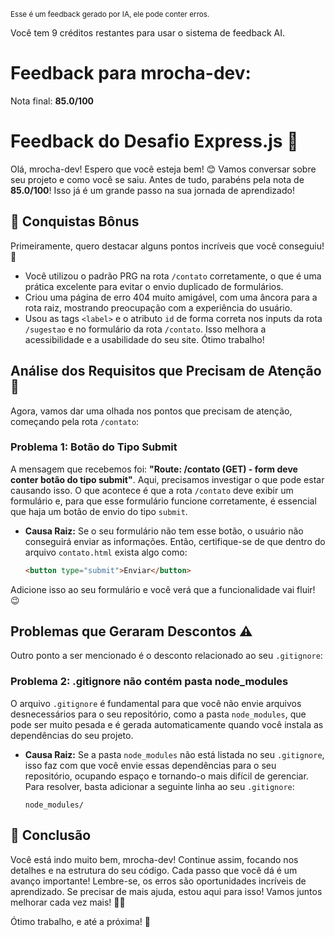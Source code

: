 <sup>Esse é um feedback gerado por IA, ele pode conter erros.</sup>

Você tem 9 créditos restantes para usar o sistema de feedback AI.

# Feedback para mrocha-dev:

Nota final: **85.0/100**

# Feedback do Desafio Express.js 🚀

Olá, mrocha-dev! Espero que você esteja bem! 😊 Vamos conversar sobre seu projeto e como você se saiu. Antes de tudo, parabéns pela nota de **85.0/100**! Isso já é um grande passo na sua jornada de aprendizado!

## 🎉 Conquistas Bônus
Primeiramente, quero destacar alguns pontos incríveis que você conseguiu! 👏
- Você utilizou o padrão PRG na rota `/contato` corretamente, o que é uma prática excelente para evitar o envio duplicado de formulários.
- Criou uma página de erro 404 muito amigável, com uma âncora para a rota raiz, mostrando preocupação com a experiência do usuário.
- Usou as tags `<label>` e o atributo `id` de forma correta nos inputs da rota `/sugestao` e no formulário da rota `/contato`. Isso melhora a acessibilidade e a usabilidade do seu site. Ótimo trabalho!

## Análise dos Requisitos que Precisam de Atenção 🚨
Agora, vamos dar uma olhada nos pontos que precisam de atenção, começando pela rota `/contato`:

### Problema 1: Botão do Tipo Submit
A mensagem que recebemos foi: **"Route: /contato (GET) - form deve conter botão do tipo submit"**. Aqui, precisamos investigar o que pode estar causando isso. O que acontece é que a rota `/contato` deve exibir um formulário e, para que esse formulário funcione corretamente, é essencial que haja um botão de envio do tipo `submit`. 

- **Causa Raiz:** Se o seu formulário não tem esse botão, o usuário não conseguirá enviar as informações. Então, certifique-se de que dentro do arquivo `contato.html` exista algo como:
  ```html
  <button type="submit">Enviar</button>
  ```
  
Adicione isso ao seu formulário e você verá que a funcionalidade vai fluir! 😉

## Problemas que Geraram Descontos ⚠️
Outro ponto a ser mencionado é o desconto relacionado ao seu `.gitignore`:

### Problema 2: .gitignore não contém pasta node_modules
O arquivo `.gitignore` é fundamental para que você não envie arquivos desnecessários para o seu repositório, como a pasta `node_modules`, que pode ser muito pesada e é gerada automaticamente quando você instala as dependências do seu projeto. 

- **Causa Raiz:** Se a pasta `node_modules` não está listada no seu `.gitignore`, isso faz com que você envie essas dependências para o seu repositório, ocupando espaço e tornando-o mais difícil de gerenciar. Para resolver, basta adicionar a seguinte linha ao seu `.gitignore`:
  ```
  node_modules/
  ```

## 🌟 Conclusão
Você está indo muito bem, mrocha-dev! Continue assim, focando nos detalhes e na estrutura do seu código. Cada passo que você dá é um avanço importante! Lembre-se, os erros são oportunidades incríveis de aprendizado. Se precisar de mais ajuda, estou aqui para isso! Vamos juntos melhorar cada vez mais! 💪✨

Ótimo trabalho, e até a próxima! 🚀
